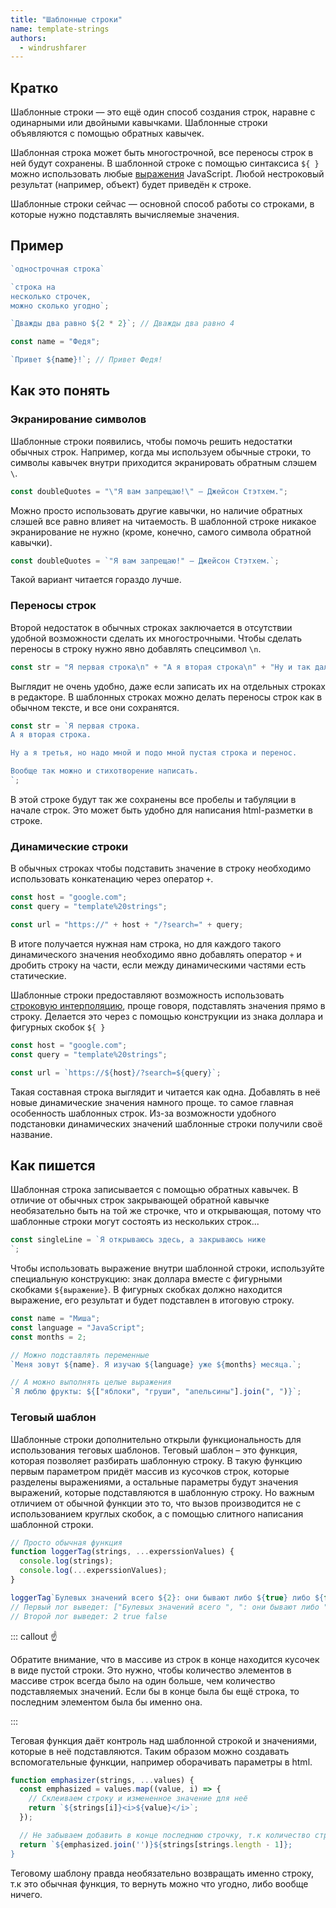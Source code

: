 ```yaml
---
title: "Шаблонные строки"
name: template-strings
authors:
  - windrushfarer
---
```


## Кратко

Шаблонные строки — это ещё один способ создания строк, наравне с одинарными или двойными кавычками. Шаблонные строки объявляются с помощью обратных кавычек.

Шаблонная строка может быть многострочной, все переносы строк в ней будут сохранены. В шаблонной строке с помощью синтаксиса `${ }` можно использовать любые [выражения](/js/doka/expressions-vs-statements) JavaScript. Любой нестроковый результат (например, объект) будет приведён к строке.

Шаблонные строки сейчас — основной способ работы со строками, в которые нужно подставлять вычисляемые значения.

## Пример

```js
`однострочная строка`

`строка на
несколько строчек,
можно сколько угодно`;

`Дважды два равно ${2 * 2}`; // Дважды два равно 4

const name = "Федя";

`Привет ${name}!`; // Привет Федя!
```

## Как это понять

### Экранирование символов

Шаблонные строки появились, чтобы помочь решить недостатки обычных строк. Например, когда мы используем обычные строки, то символы кавычек внутри приходится экранировать обратным слэшем `\`.

```js
const doubleQuotes = "\"Я вам запрещаю!\" – Джейсон Стэтхем.";
```

Можно просто использовать другие кавычки, но наличие обратных слэшей все равно влияет на читаемость. В шаблонной строке никакое экранирование не нужно (кроме, конечно, самого символа обратной кавычки).

```js
const doubleQuotes = `"Я вам запрещаю!" – Джейсон Стэтхем.`;
```

Такой вариант читается гораздо лучше.

### Переносы строк

Второй недостаток в обычных строках заключается в отсутствии удобной возможности сделать их многострочными. Чтобы сделать переносы в строку нужно явно добавлять спецсимвол `\n`.

```js
const str = "Я первая строка\n" + "А я вторая строка\n" + "Ну и так далее";
```

Выглядит не очень удобно, даже если записать их на отдельных строках в редакторе. В шаблонных строках можно делать переносы строк как в обычном тексте, и все они сохранятся.

```js
const str = `Я первая строка.
А я вторая строка.

Ну а я третья, но надо мной и подо мной пустая строка и перенос.

Вообще так можно и стихотворение написать.
`;
```

В этой строке будут так же сохранены все пробелы и табуляции в начале строк. Это может быть удобно для написания html-разметки в строке.

### Динамические строки

В обычных строках чтобы подставить значение в строку необходимо использовать конкатенацию через оператор `+`.

```js
const host = "google.com";
const query = "template%20strings";

const url = "https://" + host + "/?search=" + query;
```

В итоге получается нужная нам строка, но для каждого такого динамического значения необходимо явно добавлять оператор `+` и дробить строку на части, если между динамическими частями есть статические.

Шаблонные строки предоставляют возможность использовать [строковую интерполяцию](https://en.wikipedia.org/wiki/String_interpolation), проще говоря, подставлять значения прямо в строку. Делается это через с помощью конструкции из знака доллара и фигурных скобок `${ }`

```js
const host = "google.com";
const query = "template%20strings";

const url = `https://${host}/?search=${query}`;
```

Такая составная строка выглядит и читается как одна. Добавлять в неё новые динамические значения намного проще. то самое главная особенность шаблонных строк. Из-за возможности удобного подстановки динамических значений шаблонные строки получили своё название.

## Как пишется

Шаблонная строка записывается с помощью обратных кавычек. В отличие от обычных строк закрывающей обратной кавычке необязательно быть на той же строчке, что и открывающая, потому что шаблонные строки могут состоять из нескольких строк...

```js
const singleLine = `Я открываюсь здесь, а закрываюсь ниже
`;
```

Чтобы использовать выражение внутри шаблонной строки, используйте специальную конструкцию: знак доллара вместе с фигурными скобками `${выражение}`. В фигурных скобках должно находится выражение, его результат и будет подставлен в итоговую строку.

```js
const name = "Миша";
const language = "JavaScript";
const months = 2;

// Можно подставлять переменные
`Меня зовут ${name}. Я изучаю ${language} уже ${months} месяца.`;

// А можно выполнять целые выражения
`Я люблю фрукты: ${["яблоки", "груши", "апельсины"].join(", ")}`;
```

### Теговый шаблон

Шаблонные строки дополнительно открыли функциональность для использования теговых шаблонов. Теговый шаблон – это функция, которая позволяет разбирать шаблонную строку. В такую функцию первым параметром придёт массив из кусочков строк, которые разделены выражениями, а остальные параметры будут значения выражений, которые подставляются в шаблонную строку. Но важным отличием от обычной функции это то, что вызов производится не с использованием круглых скобок, а с помощью слитного написания шаблонной строки.

```js
// Просто обычная функция
function loggerTag(strings, ...experssionValues) {
  console.log(strings);
  console.log(...experssionValues);
}

loggerTag`Булевых значений всего ${2}: они бывают либо ${true} либо ${false}`;
// Первый лог выведет: ["Булевых значений всего ", ": они бывают либо ", " либо ", ""]
// Второй лог выведет: 2 true false
```

::: callout ☝️

Обратите внимание, что в массиве из строк в конце находится кусочек в виде пустой строки. Это нужно, чтобы количество элементов в массиве строк всегда было на один больше, чем количество подставляемых значений. Если бы в конце была бы ещё строка, то последним элементом была бы именно она.

:::

Теговая функция даёт контроль над шаблонной строкой и значениями, которые в неё подставляются. Таким образом можно создавать вспомогательные функции, например оборачивать параметры в html.

```js
function emphasizer(strings, ...values) {
  const emphasized = values.map((value, i) => {
    // Склеиваем строку и измененное значение для неё
    return `${strings[i]}<i>${value}</i>`;
  });

  // Не забываем добавить в конце последнюю строчку, т.к количество строк больше выражений
  return `${emphasized.join('')}${strings[strings.length - 1]};
}
```

Теговому шаблону правда необязательно возвращать именно строку, т.к это обычная функция, то вернуть можно что угодно, либо вообще ничего.
